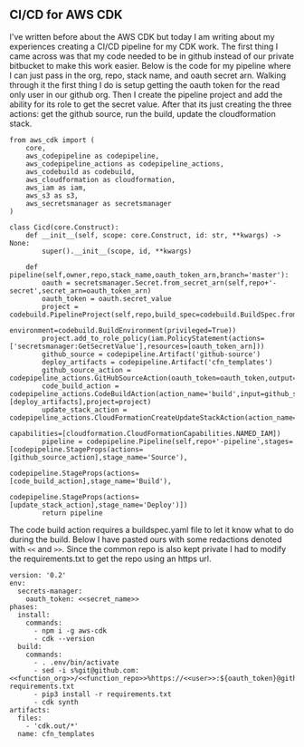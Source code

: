 CI/CD for AWS CDK
---
I've written before about the AWS CDK but today I am writing about my experiences creating a CI/CD pipeline for my CDK work.
The first thing I came across was that my code needed to be in github instead of our private bitbucket to make this work
easier.  Below is the code for my pipeline where I can just pass in the org, repo, stack name, and oauth secret arn.
Walking through it the first thing I do is setup getting the oauth token for the read only user in our github org.  Then
I create the pipeline project and add the ability for its role to get the secret value.  After that its just creating the
three actions: get the github source, run the build, update the cloudformation stack.

```
from aws_cdk import (
    core,
    aws_codepipeline as codepipeline,
    aws_codepipeline_actions as codepipeline_actions,
    aws_codebuild as codebuild,
    aws_cloudformation as cloudformation,
    aws_iam as iam,
    aws_s3 as s3,
    aws_secretsmanager as secretsmanager
)

class Cicd(core.Construct):
    def __init__(self, scope: core.Construct, id: str, **kwargs) -> None:
        super().__init__(scope, id, **kwargs)

    def pipeline(self,owner,repo,stack_name,oauth_token_arn,branch='master'):
        oauth = secretsmanager.Secret.from_secret_arn(self,repo+'-secret',secret_arn=oauth_token_arn)
        oauth_token = oauth.secret_value
        project = codebuild.PipelineProject(self,repo,build_spec=codebuild.BuildSpec.from_source_filename('buildspec.yaml'),project_name=repo,
                                                environment=codebuild.BuildEnvironment(privileged=True))
        project.add_to_role_policy(iam.PolicyStatement(actions=['secretsmanager:GetSecretValue'],resources=[oauth_token_arn]))
        github_source = codepipeline.Artifact('github-source')
        deploy_artifacts = codepipeline.Artifact('cfn_templates')
        github_source_action = codepipeline_actions.GitHubSourceAction(oauth_token=oauth_token,output=github_source,owner=owner,repo=repo,branch=branch,action_name='clone')
        code_build_action = codepipeline_actions.CodeBuildAction(action_name='build',input=github_source,outputs=[deploy_artifacts],project=project)
        update_stack_action = codepipeline_actions.CloudFormationCreateUpdateStackAction(action_name='deploy',template_path=deploy_artifacts.at_path('cdk.out/'+stack_name+'.template.json'),admin_permissions=True,stack_name=stack_name,
                                                                                          capabilities=[cloudformation.CloudFormationCapabilities.NAMED_IAM])
        pipeline = codepipeline.Pipeline(self,repo+'-pipeline',stages=[codepipeline.StageProps(actions=[github_source_action],stage_name='Source'),
                                                               codepipeline.StageProps(actions=[code_build_action],stage_name='Build'),
                                                               codepipeline.StageProps(actions=[update_stack_action],stage_name='Deploy')])
        return pipeline
```

The code build action requires a buildspec.yaml file to let it know what to do during the build.  Below I have pasted ours with some redactions denoted
with `<<` and `>>`.  Since the common repo is also kept private I had to modify the requirements.txt to get the repo using an https url.
```
version: '0.2'
env:
  secrets-manager:
    oauth_token: <<secret_name>>
phases:
  install:
    commands:
      - npm i -g aws-cdk
      - cdk --version
  build:
    commands:
      - . .env/bin/activate
      - sed -i s%git@github.com:<<function_org>>/<<function_repo>>%https://<<user>>:${oauth_token}@github.com/<<function_org>>>/<<function_repo>>%g requirements.txt
      - pip3 install -r requirements.txt
      - cdk synth
artifacts:
  files:
    - 'cdk.out/*'
  name: cfn_templates
  ```
